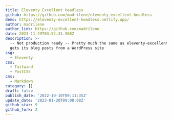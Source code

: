 ```yaml
---
title: Eleventy Excellent Headless
github: https://github.com/madrilene/eleventy-excellent-headless
demo: https://eleventy-excellent-headless.netlify.app/
author: madrilene
author_link: https://github.com/madrilene
date: 2023-11-29T03:52:31.968Z
description: >-
  -- Not production ready -- Pretty much the same as eleventy-excellent, but it
  gets its blog posts from a WordPress site
ssg:
  - Eleventy
css:
  - Tailwind
  - PostCSS
cms:
  - Markdown
category: []
draft: false
publish_date: '2022-10-10T09:11:35Z'
update_date: '2023-01-20T09:08:08Z'
github_star: 9
github_fork: 2
---
```

